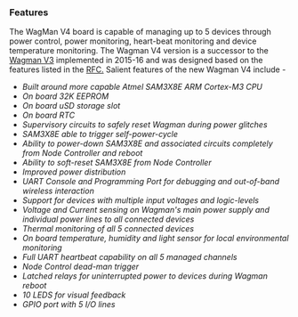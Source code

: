 <!--
waggle_topic=/wagman/wagman_v4/introduction, Wagman V4.0 Features
-->

### Features

The WagMan V4 board is capable of managing up to 5 devices through power control, 
power monitoring, heart-beat monitoring and device temperature monitoring. The 
Wagman V4 version is a successor to the [Wagman V3](https://github.com/waggle-sensor/wagman/blob/develop/v3/README.md#wagman-layout-and-features) implemented in 2015-16 and was designed based on the features listed in the [RFC.](https://github.com/waggle-sensor/development/blob/master/WagMan_4.0_Discussion.md) Salient features of the new Wagman V4 include -
  * *Built around more capable Atmel SAM3X8E ARM Cortex-M3 CPU*
  * *On board 32K EEPROM*
  * *On board uSD storage slot*
  * *On board RTC*
  * *Supervisory circuits to safely reset Wagman during power glitches*
  * *SAM3X8E able to trigger self-power-cycle*
  * *Ability to power-down SAM3X8E and associated circuits completely from Node Controller and reboot*
  * *Ability to soft-reset SAM3X8E from Node Controller*
  * *Improved power distribution*
  * *UART Console and Programming Port for debugging and out-of-band wireless interaction*
  * *Support for devices with multiple input voltages and logic-levels*
  * *Voltage and Current sensing on Wagman's main power supply and individual power lines to all connected devices*
  * *Thermal monitoring of all 5 connected devices*
  * *On board temperature, humidity and light sensor for local environmental monitoring*
  * *Full UART heartbeat capability on all 5 managed channels*
  * *Node Control dead-man trigger*
  * *Latched relays for uninterrupted power to devices during Wagman reboot*
  * *10 LEDS for visual feedback*
  * *GPIO port with 5 I/O lines*
  
    

